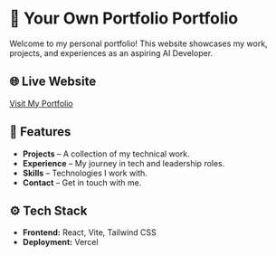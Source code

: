 # 🚀 Your Own Portfolio Portfolio  

Welcome to my personal portfolio! This website showcases my work, projects, and experiences as an aspiring AI Developer.  

## 🌐 Live Website  
[Visit My Portfolio](https://myportfolio.vercel.app/)  

## 📌 Features  
- **Projects** – A collection of my technical work.  
- **Experience** – My journey in tech and leadership roles.  
- **Skills** – Technologies I work with.  
- **Contact** – Get in touch with me.  

## ⚙️ Tech Stack  
- **Frontend:** React, Vite, Tailwind CSS  
- **Deployment:** Vercel  
